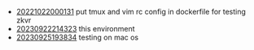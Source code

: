 - [20221022000131](/zet/20221022000131/README.md) put tmux and vim rc config in dockerfile for testing zkvr
- [20230922214323](/zet/20230922214323/README.md) this environment
- [20230925193834](/zet/20230925193834/README.md) testing on mac os

